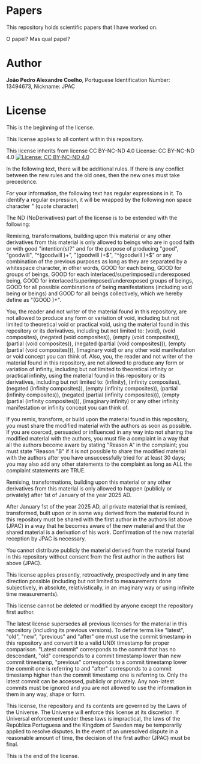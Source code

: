 # Papers
This repository holds scientific papers that I have worked on.

O papel? Mas qual papel?

# Author
**João Pedro Alexandre Coelho**, Portuguese Identification  Number: 13494673, Nickname: JPAC

# License

This is the beginning of the license.

This license applies to all content within this repository.

This license inherits from license CC BY-NC-ND 4.0 License: CC BY-NC-ND 4.0 [![License: CC BY-NC-ND 4.0](https://img.shields.io/badge/License-CC%20BY--NC--ND%204.0-lightgrey.svg)](https://creativecommons.org/licenses/by-nc-nd/4.0/)

In the following text, there will be additional rules. If there is any conflict between the new rules and the old ones, then the new ones must take precedence.

For your information, the following text has regular expressions in it. To identify a regular expression, it will be wrapped by the following non space character " (quote character)

The ND (NoDerivatives) part of the license is to be extended with the following:

Remixing, transformations, building upon this material or any other derivatives from this material is only allowed to beings who are in good faith or with good "intention(s)?" and for the purpose of producing "good", "goodwill", "^(goodwill )+", "(goodwill )+$", "^(goodwill )+$" or any combination of the previous purposes as long as they are separated by a whitespace character, in other words, GOOD for each being, GOOD for groups of beings, GOOD for each interlaced/superimposed/underexposed being, GOOD for interlaced/superimposed/underexposed groups of beings, GOOD for all possible combinations of being manifestations (including void being or beings) and GOOD for all beings collectively, which we hereby define as "(GOOD )+".

You, the reader and not writer of the material found in this repository, are not allowed to produce any form or variation of void, including but not limited to theoretical void or practical void, using the material found in this repository or its derivatives, including but not limited to: (void), (void composites), (negated (void composites)), (empty (void composites)), (partial (void composites)), (negated (partial (void composites))), (empty (partial (void composites))), (imaginary void) or any other void manifestation or void concept you can think of. Also, you, the reader and not writer of the material found in this repository, are not allowed to produce any form or variation of infinity, including but not limited to theoretical infinity or practical infinity, using the material found in this repository or its derivatives, including but not limited to: (infinity), (infinity composites), (negated (infinity composites)), (empty (infinity composites)), (partial (infinity composites)), (negated (partial (infinity composites))), (empty (partial (infinity composites))), (imaginary infinity) or any other infinity manifestation or infinity concept you can think of.

If you remix, transform, or build upon the material found in this repository, you must share the modified material with the authors as soon as possible. If you are coerced, persuaded or influenced in any way into not sharing the modified material with the authors, you must file a complaint in a way that all the authors become aware by stating "Reason A" in the complaint; you must state "Reason "B" if it is not possible to share the modified material with the authors after you have unsuccessfully tried for at least 30 days; you may also add any other statements to the complaint as long as ALL the complaint statements are TRUE.

Remixing, transformations, building upon this material or any other derivatives from this material is only allowed to happen (publicly or privately) after 1st of January of the year 2025 AD.

After January 1st of the year 2025 AD, all private material that is remixed, transformed, built upon or in some way derived from the material found in this repository must be shared with the first author in the authors list above (JPAC) in a way that he becomes aware of the new material and that the shared material is a derivation of his work. Confirmation of the new material reception by JPAC is necessary.

You cannot distribute publicly the material derived from the material found in this repository without consent from the first author in the authors list above (JPAC).

This license applies presently, retroactively, prospectively and in any time direction possible (including but not limited to measurements done subjectively, in absolute, relativistically, in an imaginary way or using infinite time measurements).

This license cannot be deleted or modified by anyone except the repository first author.

The latest license supersedes all previous licenses for the material in this repository (including its previous versions). To define terms like "latest", "old", "new", "previous" and "after" one must use the commit timestamp in this repository and convert it to a valid UNIX timestamp for proper comparison. "Latest commit" corresponds to the commit that has no descendant, "old" corresponds to a commit timestamp lower than new commit timestamp, "previous" corresponds to a commit timestamp lower the commit one is referring to and "after" corresponds to a commit timestamp higher than the commit timestamp one is referring to. Only the latest commit can be accessed, publicly or privately. Any non-latest commits must be ignored and you are not allowed to use the information in them in any way, shape or form. 

This license, the repository and its contents are governed by the Laws of the Universe. The Universe will enforce this license at its discretion. If Universal enforcement under these laws is impractical, the laws of the República Portuguesa and the Kingdom of Sweden may be temporarily applied to resolve disputes. In the event of an unresolved dispute in a reasonable amount of time, the decision of the first author (JPAC) must be final.

This is the end of the license.
